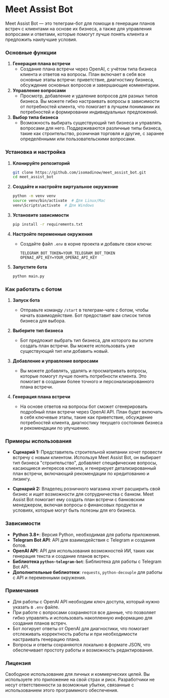 # Meet Assist Bot

Meet Assist Bot — это телеграм-бот для помощи в генерации планов встреч с клиентами на основе их бизнеса, а также для управления вопросами и ответами, которые помогут лучше понять клиента и предложить наилучшие условия.

### Основные функции

1. **Генерация плана встречи**
   - Создание плана встречи через OpenAI, с учётом типа бизнеса клиента и ответов на вопросы. План включает в себя все основные этапы встречи: приветствие, диагностику бизнеса, обсуждение основных вопросов и завершающие комментарии. 
2. **Управление вопросами**
   - Просмотр, добавление и удаление вопросов для разных типов бизнеса. Вы можете гибко настраивать вопросы в зависимости от потребностей клиента, что помогает в лучшем понимании их потребностей и формировании индивидуальных предложений.
3. **Выбор типа бизнеса**
   - Возможность выбирать существующий тип бизнеса и управлять вопросами для него. Поддерживаются различные типы бизнеса, такие как строительство, розничная торговля и другие, с заранее определёнными или пользовательскими вопросами.

### Установка и настройка

1. **Клонируйте репозиторий**
   ```sh
   git clone https://github.com/isomadinow/meet_assist_bot.git
   cd meet_assist_bot
   ```

2. **Создайте и настройте виртуальное окружение**
   ```sh
   python -m venv venv
   source venv/bin/activate  # Для Linux/Mac
   venv\Scripts\activate  # Для Windows
   ```

3. **Установите зависимости**
   ```sh
   pip install -r requirements.txt
   ```

4. **Настройте переменные окружения**
   - Создайте файл `.env` в корне проекта и добавьте свои ключи:
     ```
     TELEGRAM_BOT_TOKEN=YOUR_TELEGRAM_BOT_TOKEN
     OPENAI_API_KEY=YOUR_OPENAI_API_KEY
     ```

5. **Запустите бота**
   ```sh
   python main.py
   ```

### Как работать с ботом

1. **Запуск бота**
   - Отправьте команду `/start` в телеграм-чате с ботом, чтобы начать взаимодействие. Бот предоставит вам список типов бизнеса для выбора.

2. **Выберите тип бизнеса**
   - Бот предложит выбрать тип бизнеса, для которого вы хотите создать план встречи. Вы можете использовать уже существующий тип или добавить новый.

3. **Добавление и управление вопросами**
   - Вы можете добавлять, удалять и просматривать вопросы, которые помогут лучше понять потребности клиента. Это помогает в создании более точного и персонализированного плана встречи.

4. **Генерация плана встречи**
   - На основе ответов на вопросы бот сможет сгенерировать подробный план встречи через OpenAI API. План будет включать в себя ключевые этапы, такие как приветствие, обсуждение потребностей клиента, диагностику текущего состояния бизнеса и рекомендации по улучшению.

### Примеры использования

- **Сценарий 1:** Представитель строительной компании хочет провести встречу с новым клиентом. Используя Meet Assist Bot, он выбирает тип бизнеса "строительство", добавляет специфические вопросы, касающиеся интересов клиента, и генерирует детализированный план встречи, включающий рекомендации по кредитованию и лизингу.

- **Сценарий 2:** Владелец розничного магазина хочет расширить свой бизнес и ищет возможности для сотрудничества с банком. Meet Assist Bot помогает ему создать план встречи с банковским менеджером, включая вопросы о финансовых продуктах и условиях, которые могут быть полезны для его бизнеса.

### Зависимости

- **Python 3.8+**: Версия Python, необходимая для работы приложения.
- **Telegram Bot API**: API для взаимодействия с Telegram и создания ботов.
- **OpenAI API**: API для использования возможностей ИИ, таких как генерация текста и создание планов встреч.
- **Библиотека `python-telegram-bot`**: Библиотека для работы с Telegram Bot API.
- **Дополнительные библиотеки**: `requests`, `python-decouple` для работы с API и переменными окружения.

### Примечания

- Для работы с OpenAI API необходим ключ доступа, который нужно указать в `.env` файле.
- При работе с вопросами сохраняются все данные, что позволяет гибко управлять и использовать накопленную информацию для создания планов встреч.
- Бот логирует ответы от OpenAI для диагностики, что помогает отслеживать корректность работы и при необходимости настраивать генерацию плана.
- Вопросы и ответы сохраняются локально в формате JSON, что обеспечивает простоту работы и возможность редактирования.

### Лицензия

Свободное использование для личных и коммерческих целей. Вы используете это приложение на свой страх и риск. Разработчики не несут ответственности за возможные убытки, связанные с использованием этого программного обеспечения.

